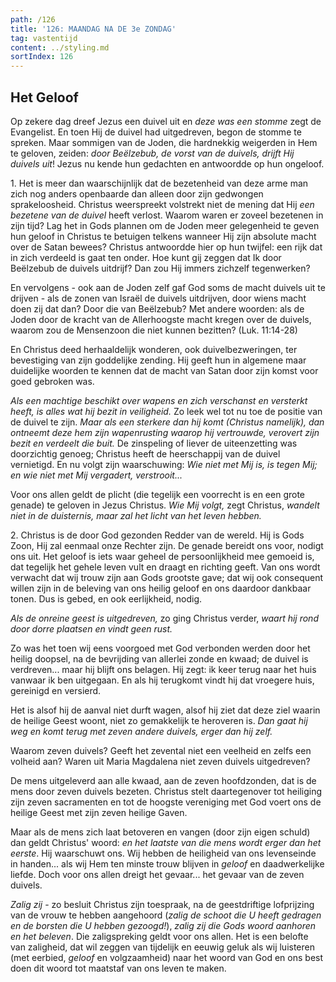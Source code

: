 ```yaml
---
path: /126
title: '126: MAANDAG NA DE 3e ZONDAG'
tag: vastentijd
content: ../styling.md
sortIndex: 126
---
```


## Het Geloof

Op zekere dag dreef Jezus een duivel uit en _deze was een stomme_ zegt de Evangelist. En toen Hij de duivel had uitgedreven, begon de stomme te spreken. Maar sommigen van de Joden, die hardnekkig weigerden in Hem te geloven, zeiden: _door Beëlzebub, de vorst van de duivels, drijft Hij duivels uit_! Jezus nu kende hun gedachten en antwoordde op hun ongeloof.

1\. Het is meer dan waarschijnlijk dat de bezetenheid van deze arme man zich nog anders openbaarde dan alleen door zijn gedwongen sprakeloosheid. Christus weerspreekt volstrekt niet de mening dat Hij _een bezetene van de duivel_ heeft verlost. Waarom waren er zoveel bezetenen in zijn tijd? Lag het in Gods plannen om de Joden meer gelegenheid te geven hun geloof in Christus te betuigen telkens wanneer Hij zijn absolute macht over de Satan bewees? Christus antwoordde hier op hun twijfel: een rijk dat in zich verdeeld is gaat ten onder. Hoe kunt gij zeggen dat Ik door Beëlzebub de duivels uitdrijf? Dan zou Hij immers zichzelf tegenwerken?

En vervolgens - ook aan de Joden zelf gaf God soms de macht duivels uit te drijven - als de zonen van Israël de duivels uitdrijven, door wiens macht doen zij dat dan? Door die van Beëlzebub? Met andere woorden: als de Joden door de kracht van de Allerhoogste macht kregen over de duivels, waarom zou de Mensenzoon die niet kunnen bezitten? (Luk. 11:14-28)

En Christus deed herhaaldelijk wonderen, ook duivelbezweringen, ter bevestiging van zijn goddelijke zending. Hij geeft hun in algemene maar duidelijke woorden te kennen dat de macht van Satan door zijn komst voor goed gebroken was.

_Als een machtige beschikt over wapens en zich verschanst en versterkt heeft, is alles wat hij bezit in veiligheid._ Zo leek wel tot nu toe de positie van de duivel te zijn. _Maar als een sterkere dan hij komt (Christus namelijk), dan ontneemt deze hem zijn wapenrusting waarop hij vertrouwde, verovert zijn bezit en verdeelt die buit._ De zinspeling of liever de uiteenzetting was doorzichtig genoeg; Christus heeft de heerschappij van de duivel vernietigd. En nu volgt zijn waarschuwing: _Wie niet met Mij is, is tegen Mij; en wie niet met Mij vergadert, verstrooit..._

Voor ons allen geldt de plicht (die tegelijk een voorrecht is en een grote genade) te geloven in Jezus Christus. _Wie Mij volgt,_ zegt Christus, _wandelt niet in de duisternis, maar zal het licht van het leven hebben._

2\. Christus is de door God gezonden Redder van de wereld. Hij is Gods Zoon, Hij zal eenmaal onze Rechter zijn. De genade bereidt ons voor, nodigt ons uit. Het geloof is iets waar geheel de persoonlijkheid mee gemoeid is, dat tegelijk het gehele leven vult en draagt en richting geeft. Van ons wordt verwacht dat wij trouw zijn aan Gods grootste gave; dat wij ook consequent willen zijn in de beleving van ons heilig geloof en ons daardoor dankbaar tonen. Dus is gebed, en ook eerlijkheid, nodig.

_Als de onreine geest is uitgedreven,_ zo ging Christus verder, _waart hij rond door dorre plaatsen en vindt geen rust._

Zo was het toen wij eens voorgoed met God verbonden werden door het heilig doopsel, na de bevrijding van allerlei zonde en kwaad; de duivel is verdreven... maar hij blijft ons belagen. Hij zegt: ik keer terug naar het huis vanwaar ik ben uitgegaan. En als hij terugkomt vindt hij dat vroegere huis, gereinigd en versierd.

Het is alsof hij de aanval niet durft wagen, alsof hij ziet dat deze ziel waarin de heilige Geest woont, niet zo gemakkelijk te heroveren is. _Dan gaat hij weg en komt terug met zeven andere duivels, erger dan hij zelf._

Waarom zeven duivels? Geeft het zevental niet een veelheid en zelfs een volheid aan? Waren uit Maria Magdalena niet zeven duivels uitgedreven?

De mens uitgeleverd aan alle kwaad, aan de zeven hoofdzonden, dat is de mens door zeven duivels bezeten. Christus stelt daartegenover tot heiliging zijn zeven sacramenten en tot de hoogste vereniging met God voert ons de heilige Geest met zijn zeven heilige Gaven.

Maar als de mens zich laat betoveren en vangen (door zijn eigen schuld) dan geldt Christus' woord: _en het laatste van die mens wordt erger dan het eerste_. Hij waarschuwt ons. Wij hebben de heiligheid van ons levenseinde in handen... als wij Hem ten minste trouw blijven in _geloof_ en daadwerkelijke liefde. Doch voor ons allen dreigt het gevaar... het gevaar van de zeven duivels.

_Zalig zij_ - zo besluit Christus zijn toespraak, na de geestdriftige lofprijzing van de vrouw te hebben aangehoord (_zalig de schoot die U heeft gedragen en de borsten die U hebben gezoogd!_), _zalig zij die Gods woord aanhoren en het beleven_. Die zaligspreking geldt voor ons allen. Het is een belofte van zaligheid, dat wil zeggen van tijdelijk en eeuwig geluk als wij luisteren (met eerbied, _geloof_ en volgzaamheid) naar het woord van God en ons best doen dit woord tot maatstaf van ons leven te maken.